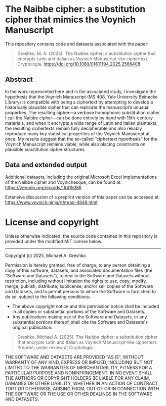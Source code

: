 # The Naibbe cipher: a substitution cipher that mimics the Voynich Manuscript

This repository contains code and datasets associated with the paper:

> Greshko, M. A. (2025). The Naibbe cipher: a substitution cipher that encrypts
Latin and Italian as Voynich Manuscript-like ciphertext.
Cryptologia. https://doi.org/10.1080/01611194.2025.2566408
  
## Abstract

In the work represented here and in the associated study, I investigate
the hypothesis that the Voynich Manuscript (MS 408, Yale University Beinecke
Library) is compatible with being a ciphertext by attempting to develop a
historically plausible cipher that can replicate the manuscript’s unusual
properties. The resulting cipher—a verbose homophonic substitution cipher I call
the Naibbe cipher—can be done entirely by hand with 15th-century materials, and
when it encrypts a wide range of Latin and Italian plaintexts, the resulting
ciphertexts remain fully decipherable and also reliably reproduce many key
statistical properties of the Voynich Manuscript at once. My results suggest
that the so-called “ciphertext hypothesis” for the Voynich Manuscript remains
viable, while also placing constraints on plausible substitution cipher
structures.

## Data and extended output

Additional datasets, including the original Microsoft Excel implementations of
the Naibbe cipher and Voynichesque, can be found at:
https://zenodo.org/records/16415088

Extensive discussion of a preprint version of this paper can be accessed at:
https://www.voynich.ninja//thread-4848.html

# License and copyright

Unless otherwise indicated, the source code contained in
this repository is provided under the modified MIT license below.

---

Copyright (c) 2025, Michael A. Greshko.

Permission is hereby granted, free of charge, to any person obtaining a copy
of this software, datasets, and associated documentation files (the "Software
and Datasets"), to deal in the Software and Datasets without restriction,
including without limitation the rights to use, copy, modify, merge, publish,
distribute, sublicense, and/or sell copies of the Software and Datasets, and to
permit persons to whom the Software is furnished to do so, subject to the
following conditions:

- The above copyright notice and this permission notice shall be included
  in all copies or substantial portions of the Software and Datasets.
- Any publications making use of the Software and Datasets, or any substantial
  portions thereof, shall cite the Software and Datasets's original publication:

> Greshko, Michael A. (2025). The Naibbe cipher: a substitution cipher that
  encrypts Latin and Italian as Voynich Manuscript-like ciphertext. Preprint;
  under review at Cryptologia.
  
THE SOFTWARE AND DATASETS ARE PROVIDED "AS IS", WITHOUT WARRANTY OF ANY KIND,
EXPRESS OR IMPLIED, INCLUDING BUT NOT LIMITED TO THE WARRANTIES OF
MERCHANTABILITY, FITNESS FOR A PARTICULAR PURPOSE AND NONINFRINGEMENT. IN NO
EVENT SHALL THE AUTHORS OR COPYRIGHT HOLDERS BE LIABLE FOR ANY CLAIM, DAMAGES OR
OTHER LIABILITY, WHETHER IN AN ACTION OF CONTRACT, TORT OR OTHERWISE, ARISING
FROM, OUT OF OR IN CONNECTION WITH THE SOFTWARE OR THE USE OR OTHER DEALINGS IN
THE SOFTWARE AND DATASETS.
